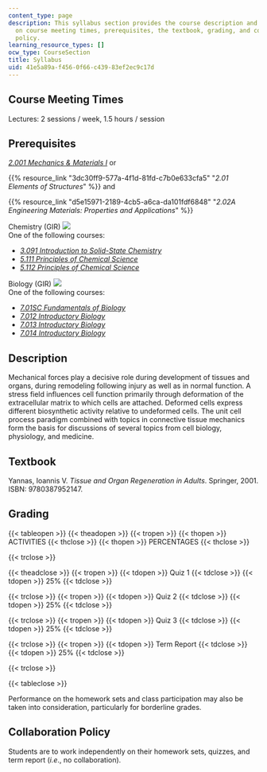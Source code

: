 ```yaml
---
content_type: page
description: This syllabus section provides the course description and information
  on course meeting times, prerequisites, the textbook, grading, and collaboration
  policy.
learning_resource_types: []
ocw_type: CourseSection
title: Syllabus
uid: 41e5a89a-f456-0f66-c439-83ef2ec9c17d
---
```


Course Meeting Times
--------------------

Lectures: 2 sessions / week, 1.5 hours / session

Prerequisites
-------------

[_2.001 Mechanics & Materials I_](/courses/2-001-mechanics-materials-i-fall-2006) or

{{% resource_link "3dc30ff9-577a-4f1d-81fd-c7b0e633cfa5" "_2.01 Elements of Structures_" %}} and

{{% resource_link "d5e15971-2189-4cb5-a6ca-da101fdf6848" "_2.02A Engineering Materials: Properties and Applications_" %}}

Chemistry (GIR) ![](/images/educator/icon-question-gir.png)  
One of the following courses:

*   [_3.091 Introduction to Solid-State Chemistry_](/courses/3-091sc-introduction-to-solid-state-chemistry-fall-2010)
*   [_5.111 Principles of Chemical Science_](/courses/5-111-principles-of-chemical-science-fall-2008)
*   [_5.112 Principles of Chemical Science_](/courses/5-112-principles-of-chemical-science-fall-2005)

Biology (GIR) ![](/images/educator/icon-question-gir.png)  
One of the following courses:

*   [_7.01SC Fundamentals of Biology_](/courses/7-01sc-fundamentals-of-biology-fall-2011)
*   [_7.012 Introductory Biology_](/courses/7-012-introduction-to-biology-fall-2004)
*   [_7.013 Introductory Biology_](/courses/7-013-introductory-biology-spring-2013)
*   [_7.014 Introductory Biology_](/courses/7-014-introductory-biology-spring-2005)

Description
-----------

Mechanical forces play a decisive role during development of tissues and organs, during remodeling following injury as well as in normal function. A stress field influences cell function primarily through deformation of the extracellular matrix to which cells are attached. Deformed cells express different biosynthetic activity relative to undeformed cells. The unit cell process paradigm combined with topics in connective tissue mechanics form the basis for discussions of several topics from cell biology, physiology, and medicine.

Textbook
--------

Yannas, Ioannis V. _Tissue and Organ Regeneration in Adults_. Springer, 2001. ISBN: 9780387952147.

Grading
-------

{{< tableopen >}}
{{< theadopen >}}
{{< tropen >}}
{{< thopen >}}
ACTIVITIES
{{< thclose >}}
{{< thopen >}}
PERCENTAGES
{{< thclose >}}

{{< trclose >}}

{{< theadclose >}}
{{< tropen >}}
{{< tdopen >}}
Quiz 1
{{< tdclose >}}
{{< tdopen >}}
25%
{{< tdclose >}}

{{< trclose >}}
{{< tropen >}}
{{< tdopen >}}
Quiz 2
{{< tdclose >}}
{{< tdopen >}}
25%
{{< tdclose >}}

{{< trclose >}}
{{< tropen >}}
{{< tdopen >}}
Quiz 3
{{< tdclose >}}
{{< tdopen >}}
25%
{{< tdclose >}}

{{< trclose >}}
{{< tropen >}}
{{< tdopen >}}
Term Report
{{< tdclose >}}
{{< tdopen >}}
25%
{{< tdclose >}}

{{< trclose >}}

{{< tableclose >}}

Performance on the homework sets and class participation may also be taken into consideration, particularly for borderline grades.

Collaboration Policy
--------------------

Students are to work independently on their homework sets, quizzes, and term report (_i.e_., no collaboration).